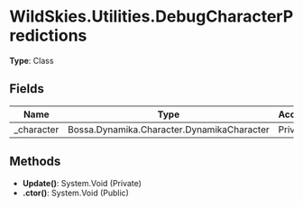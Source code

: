 ﻿# WildSkies.Utilities.DebugCharacterPredictions

**Type**: Class

## Fields

| Name | Type | Access |
|------|------|--------|
| _character | Bossa.Dynamika.Character.DynamikaCharacter | Private |

## Methods

- **Update()**: System.Void (Private)
- **.ctor()**: System.Void (Public)

